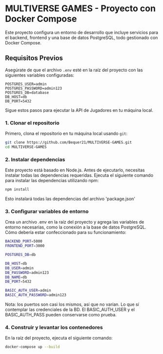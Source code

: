 # MULTIVERSE GAMES - Proyecto con Docker Compose

Este proyecto configura un entorno de desarrollo que incluye servicios para el backend, frontend y una base de datos PostgreSQL, todo gestionado con Docker Compose.  

## Requisitos Previos

Asegúrate de que el archivo `.env` esté en la raíz del proyecto con las siguientes variables configuradas:

```env
POSTGRES_USER=admin
POSTGRES_PASSWORD=admin123
POSTGRES_DB=database
DB_HOST=db
DB_PORT=5432
```

Sigue estos pasos para ejecutar la API de Jugadores en tu máquina local.

### 1. Clonar el repositorio

Primero, clona el repositorio en tu máquina local usando `git`:

```bash
git clone https://github.com/Bequer21/MULTIVERSE-GAMES.git
cd MULTIVERSE-GAMES
```

### 2. Instalar dependencias

Este proyecto está basado en Node.js. Antes de ejecutarlo, necesitas instalar todas las dependencias requeridas. Ejecuta el siguiente comando para instalar las dependencias utilizando npm:

```bash
npm install
```
Esto instalará todas las dependencias del archivo 'package.json'

### 3. Configurar variables de entorno
Crea un archivo .env en la raíz del proyecto y agrega las variables de entorno necesarias, como la conexión a la base de datos PostgreSQL. Cómo debería estar confeccionado para su funcionamiento:
```bash
BACKEND_PORT=5000
FRONTEND_PORT=3000

POSTGRES_DB=db

DB_HOST=db
DB_USER=admin
DB_PASSWORD=admin123
DB_NAME=db
DB_PORT=5432

BASIC_AUTH_USER=admin
BASIC_AUTH_PASSWORD=admin123
```
Nota: los puertos son casi los mismos, así que no varían. Lo que sí contemplar las credenciales de la BD. El BASIC_AUTH_USER y el BASIC_AUTH_PASS pueden conservarse como prueba.

### 4. Construir y levantar los contenedores
   En la raíz del proyecto, ejecuta el siguiente comando:
   ```bash
   docker-compose up --build
```